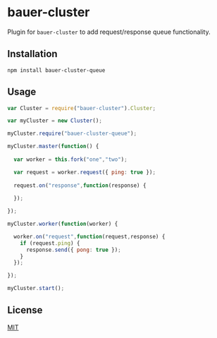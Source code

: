 # bauer-cluster

Plugin for `bauer-cluster` to add request/response queue functionality.

## Installation

```
npm install bauer-cluster-queue
```

## Usage

```js
var Cluster = require("bauer-cluster").Cluster;

var myCluster = new Cluster();

myCluster.require("bauer-cluster-queue");

myCluster.master(function() {
  
  var worker = this.fork("one","two");

  var request = worker.request({ ping: true });
  
  request.on("response",function(response) {
    
  });

});

myCluster.worker(function(worker) {

  worker.on("request",function(request,response) {
    if (request.ping) {
      response.send({ pong: true });
    }
  });

});

myCluster.start();
```

## License

[MIT](./LICENSE)
